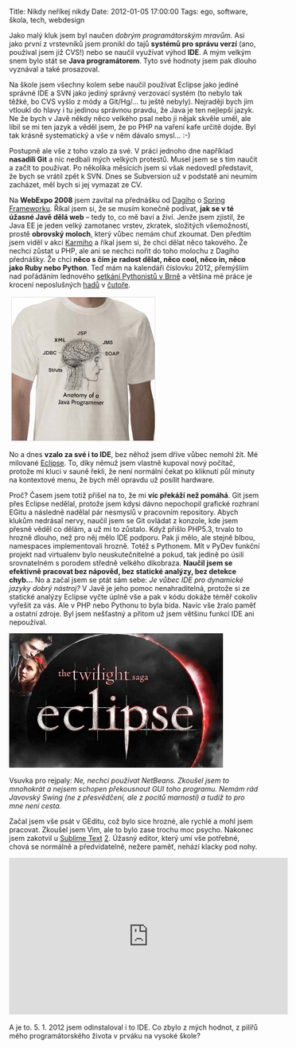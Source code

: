 Title: Nikdy neříkej nikdy
Date: 2012-01-05 17:00:00
Tags: ego, software, škola, tech, webdesign

Jako malý kluk jsem byl naučen *dobrým programátorským mravům*. Asi
jako první z vrstevníků jsem pronikl do tajů
**systémů pro správu verzí** (ano, používal jsem již CVS!) nebo se
naučil využívat výhod **IDE**. A mým velkým snem bylo stát se
**Java programátorem**. Tyto své hodnoty jsem pak dlouho vyznával a
také prosazoval.

Na škole jsem všechny kolem sebe naučil používat Eclipse jako
jediné správné IDE a SVN jako jediný správný verzovací systém (to
nebylo tak těžké, bo CVS vyšlo z módy a Git/Hg/… tu ještě nebyly).
Nejraději bych jim vtloukl do hlavy i tu jedinou správnou pravdu,
že Java je ten nejlepší jazyk. Ne že bych v Javě někdy něco velkého
psal nebo ji nějak skvěle uměl, ale líbil se mi ten jazyk a věděl
jsem, že po PHP na vaření kafe určitě dojde. Byl tak krásně
systematický a vše v něm dávalo smysl… :-)

Postupně ale vše z toho vzalo za své. V práci jednoho dne například
**nasadili Git** a nic nedbali mých velkých protestů. Musel jsem se
s tím naučit a začít to používat. Po několika měsících jsem si však
nedovedl představit, že bych se vrátil zpět k SVN. Dnes se
Subversion už v podstatě ani neumím zacházet, měl bych si jej
vymazat ze CV.

Na **WebExpo 2008** jsem zavítal na přednášku od
[Dagiho](http://www.dagblog.cz/)
o [Spring Frameworku](http://webexpo.cz/praha2008/prednaska/spring-framework/).
Říkal jsem si, že se musím konečně podívat,
**jak se v té úžasné Javě dělá web** – tedy to, co mě baví a živí.
Jenže jsem zjistil, že Java EE je jeden velký zamotanec vrstev,
zkratek, složitých všemožností, prostě **obrovský moloch**, který
vůbec nemám chuť zkoumat. Den předtím jsem viděl v akci
[Karmiho](http://webexpo.cz/praha2008/prednaska/efektivni-vyvoj-webovych-aplikaci-v-ruby-on-rails/)
a říkal jsem si, že chci dělat něco takového. Že nechci zůstat
u PHP, ale ani se nechci nořit do toho molochu z Dagiho přednášky.
Že chci
**něco s čím je radost dělat, něco cool, něco in, něco jako Ruby nebo Python**.
Teď mám na kalendáři číslovku 2012, přemýšlím nad pořádáním
lednového
[setkání Pythonistů v Brně](http://srazy.info/brnenske-pyvo/) a
většina mé práce je krocení neposlušných
[hadů](https://en.wikipedia.org/wiki/Python_(genus))
v [čutoře](http://flask.pocoo.org/).

![obrázek](images/162.jpg)

No a dnes **vzalo za své i to IDE**, bez něhož jsem dříve vůbec
nemohl žít. Mé milované [Eclipse](http://www.eclipse.org/). To,
díky němuž jsem vlastně kupoval nový počítač, protože mi kluci
v sauně řekli, že není normální čekat po kliknutí půl minuty na
kontextové menu, že bych měl opravdu už posílit hardware.

Proč? Časem jsem totiž přišel na to, že mi
**víc překáží než pomáhá**. Git jsem přes Eclipse nedělal, protože
jsem kdysi dávno nepochopil grafické rozhraní EGitu a následně
nadělal pár nesmyslů v pracovním repository. Abych klukům nedrásal
nervy, naučil jsem se Git ovládat z konzole, kde jsem přesně věděl
co dělám, a už mi to zůstalo. Když přišlo PHP5.3, trvalo to hrozně
dlouho, než pro něj mělo IDE podporu. Pak ji mělo, ale stejně
blbou, namespaces implementovali hrozně. Totéž s Pythonem. Mít
v PyDev funkční projekt nad virtualenv bylo neuskutečnitelné a
pokud, tak jedině po úsilí srovnatelném s porodem středně velkého
dikobraza.
**Naučil jsem se efektivně pracovat bez nápověd, bez statické analýzy, bez detekce chyb…**
No a začal jsem se ptát sám sebe:
*Je vůbec IDE pro dynamické jazyky dobrý nástroj?* V Javě je jeho
pomoc nenahraditelná, protože si ze statické analýzy Eclipse vyčte
úplně vše a pak v kódu dokáže téměř cokoliv vyřešit za vás. Ale
v PHP nebo Pythonu to byla bída. Navíc vše žralo paměť a ostatní
zdroje. Byl jsem nešťastný a přitom už jsem většinu funkcí IDE ani
nepoužíval.

![obrázek](images/161.jpg)

Vsuvka pro rejpaly:
*Ne, nechci používat NetBeans. Zkoušel jsem to mnohokrát a nejsem schopen překousnout GUI toho programu. Nemám rád Javovský Swing (ne z přesvědčení, ale z pocitů marnosti) a tudíž to pro mne není cesta.*

Začal jsem vše psát v GEditu, což bylo sice hrozné, ale rychlé a
mohl jsem pracovat. Zkoušel jsem Vim, ale to bylo zase trochu moc
psycho. Nakonec jsem zakotvil
u [Sublime Text](http://www.sublimetext.com/)
[2](http://www.sublimetext.com/2). Úžasný editor, který umí vše
potřebné, chová se normálně a předvídatelně, nežere paměť, nehází
klacky pod nohy.

<iframe width="560" height="315" src="https://www.youtube.com/embed/wyUjnPgOPGE" frameborder="0" allowfullscreen></iframe>

A je to. 5. 1. 2012 jsem odinstaloval i to IDE. Co zbylo z mých
hodnot, z pilířů mého programátorského života v prváku na
vysoké škole?